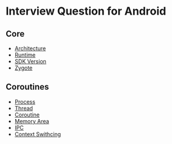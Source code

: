 # Interview Question for Android

## Core
- [Architecture](https://github.com/devetude/interview-question-android/blob/master/core/architecture.md)
- [Runtime](https://github.com/devetude/interview-question-android/blob/master/core/runtime.md)
- [SDK Version](https://github.com/devetude/interview-question-android/blob/master/core/sdk-version.md)
- [Zygote](https://github.com/devetude/interview-question-android/blob/master/core/zygote.md)

## Coroutines
- [Process]()
- [Thread]()
- [Coroutine]()
- [Memory Area](https://github.com/devetude/interview-question-android/blob/master/coroutines/memory-area.md)
- [IPC]()
- [Context Swithcing]()
